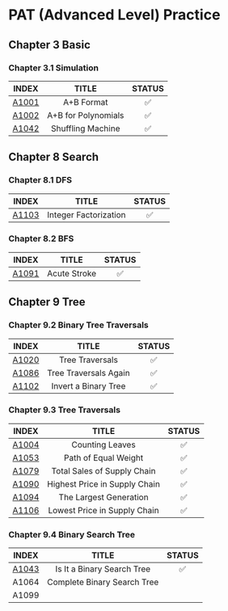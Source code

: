 # PAT (Advanced Level) Practice
## Chapter 3 Basic
### Chapter 3.1 Simulation
| INDEX | TITLE | STATUS |
|:------:|:------:|:------:|
| [A1001](./code/A1001.cpp)  | 	A+B Format | :white_check_mark: |
| [A1002](./code/A1002.cpp)  | 	A+B for Polynomials | :white_check_mark: |
| [A1042](./code/A1042.cpp)  | Shuffling Machine | :white_check_mark: |

## Chapter 8 Search
### Chapter 8.1 DFS
| INDEX | TITLE | STATUS |
|:------:|:------:|:------:|
| [A1103](./code/A1103.cpp)  | Integer Factorization | :white_check_mark: |

### Chapter 8.2 BFS
| INDEX | TITLE | STATUS |
|:------:|:------:|:------:|
| [A1091](./code/A1091.cpp)  | Acute Stroke | :white_check_mark: |

## Chapter 9 Tree
### Chapter 9.2 Binary Tree Traversals
| INDEX | TITLE | STATUS |
|:------:|:------:|:------:|
| [A1020](./code/A1020.cpp)  | Tree Traversals | :white_check_mark: |
| [A1086](./code/A1086.cpp)  | Tree Traversals Again | :white_check_mark: |
| [A1102](./code/A1102.cpp)  | Invert a Binary Tree | :white_check_mark: |

### Chapter 9.3 Tree Traversals
| INDEX | TITLE | STATUS |
|:------:|:------:|:------:|
| [A1004](./code/A1004.cpp)  | Counting Leaves | :white_check_mark: |
| [A1053](./code/A1053.cpp)  | Path of Equal Weight | :white_check_mark: |
| [A1079](./code/A1079.cpp)  | Total Sales of Supply Chain | :white_check_mark: |
| [A1090](./code/A1090.cpp)  | Highest Price in Supply Chain | :white_check_mark: |
| [A1094](./code/A1094.cpp)  | The Largest Generation | :white_check_mark: |
| [A1106](./code/A1106.cpp)  | Lowest Price in Supply Chain | :white_check_mark: |

### Chapter 9.4 Binary Search Tree
| INDEX | TITLE | STATUS |
|:------:|:------:|:------:|
| [A1043](./code/A1043.cpp)  | Is It a Binary Search Tree | :white_check_mark: |
| A1064  | Complete Binary Search Tree |  |
| A1099  |  |  |